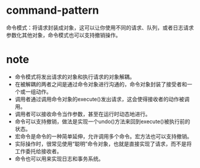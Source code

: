 # command-pattern
命令模式：将请求封装成对象，这可以让你使用不同的请求、队列，或者日志请求参数化其他对象，命令模式也可以支持撤销操作。

# note
* 命令模式将发出请求的对象和执行请求的对象解耦。
* 在被解耦的两者之间是通过命令对象进行沟通的，命令对象封装了接受者和一个或一组动作。
* 调用者通过调用命令对象的execute()发出请求，这会使得接收者的动作被调用。
* 调用者可以接收命令当作参数，甚至在运行时动态地进行。
* 命令可以支持撤销，做法是实现一个undo()方法来回到execute()被执行前的状态。
* 宏命令是命令的一种简单延伸，允许调用多个命令。宏方法也可以支持撤销。
* 实际操作时，很常见使用“聪明”命令对象，也就是直接实现了请求，而不是将工作委托给接收者。
* 命令也可以用来实现日志和事务系统。